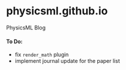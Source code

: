# physicsml.github.io
PhysicsML Blog






#### To Do:
- fix `render_math` plugin
- implement journal update for the paper list
